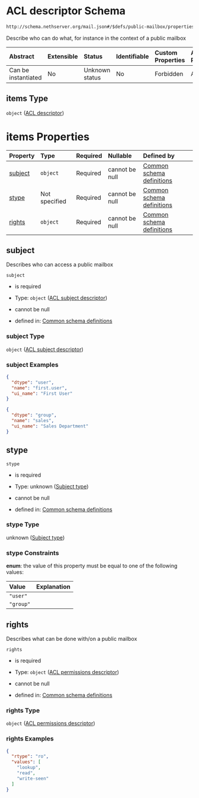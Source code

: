 # ACL descriptor Schema

```txt
http://schema.nethserver.org/mail.json#/$defs/public-mailbox/properties/acls/items
```

Describe who can do what, for instance in the context of a public mailbox

| Abstract            | Extensible | Status         | Identifiable | Custom Properties | Additional Properties | Access Restrictions | Defined In                                      |
| :------------------ | :--------- | :------------- | :----------- | :---------------- | :-------------------- | :------------------ | :---------------------------------------------- |
| Can be instantiated | No         | Unknown status | No           | Forbidden         | Allowed               | none                | [mail.json\*](mail.json "open original schema") |

## items Type

`object` ([ACL descriptor](mail-defs-acl-descriptor.md))

# items Properties

| Property            | Type          | Required | Nullable       | Defined by                                                                                                                                                       |
| :------------------ | :------------ | :------- | :------------- | :--------------------------------------------------------------------------------------------------------------------------------------------------------------- |
| [subject](#subject) | `object`      | Required | cannot be null | [Common schema definitions](mail-defs-acl-subject-descriptor.md "http://schema.nethserver.org/mail.json#/$defs/acl-descriptor/properties/subject")               |
| [stype](#stype)     | Not specified | Required | cannot be null | [Common schema definitions](mail-defs-acl-descriptor-properties-subject-type.md "http://schema.nethserver.org/mail.json#/$defs/acl-descriptor/properties/stype") |
| [rights](#rights)   | `object`      | Required | cannot be null | [Common schema definitions](mail-defs-acl-permissions-descriptor.md "http://schema.nethserver.org/mail.json#/$defs/acl-descriptor/properties/rights")            |

## subject

Describes who can access a public mailbox

`subject`

*   is required

*   Type: `object` ([ACL subject descriptor](mail-defs-acl-subject-descriptor.md))

*   cannot be null

*   defined in: [Common schema definitions](mail-defs-acl-subject-descriptor.md "http://schema.nethserver.org/mail.json#/$defs/acl-descriptor/properties/subject")

### subject Type

`object` ([ACL subject descriptor](mail-defs-acl-subject-descriptor.md))

### subject Examples

```json
{
  "dtype": "user",
  "name": "first.user",
  "ui_name": "First User"
}
```

```json
{
  "dtype": "group",
  "name": "sales",
  "ui_name": "Sales Department"
}
```

## stype



`stype`

*   is required

*   Type: unknown ([Subject type](mail-defs-acl-descriptor-properties-subject-type.md))

*   cannot be null

*   defined in: [Common schema definitions](mail-defs-acl-descriptor-properties-subject-type.md "http://schema.nethserver.org/mail.json#/$defs/acl-descriptor/properties/stype")

### stype Type

unknown ([Subject type](mail-defs-acl-descriptor-properties-subject-type.md))

### stype Constraints

**enum**: the value of this property must be equal to one of the following values:

| Value     | Explanation |
| :-------- | :---------- |
| `"user"`  |             |
| `"group"` |             |

## rights

Describes what can be done with/on a public mailbox

`rights`

*   is required

*   Type: `object` ([ACL permissions descriptor](mail-defs-acl-permissions-descriptor.md))

*   cannot be null

*   defined in: [Common schema definitions](mail-defs-acl-permissions-descriptor.md "http://schema.nethserver.org/mail.json#/$defs/acl-descriptor/properties/rights")

### rights Type

`object` ([ACL permissions descriptor](mail-defs-acl-permissions-descriptor.md))

### rights Examples

```json
{
  "rtype": "ro",
  "values": [
    "lookup",
    "read",
    "write-seen"
  ]
}
```
